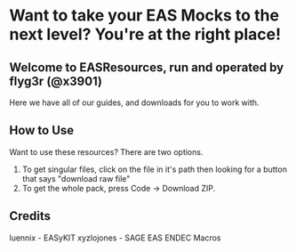 # Want to take your EAS Mocks to the next level? You're at the right place!
## Welcome to EASResources, run and operated by flyg3r (@x3901)
Here we have all of our guides, and downloads for you to work with.
## How to Use
Want to use these resources? There are two options.
1. To get singular files, click on the file in it's path then looking for a button that says "download raw file"
2. To get the whole pack, press Code -> Download ZIP.
## Credits
luennix - EASyKIT
xyzlojones - SAGE EAS ENDEC Macros
